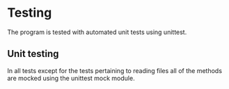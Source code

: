# Testing

The program is tested with automated unit tests using unittest.

## Unit testing

In all tests except for the tests pertaining to reading files all of the methods are mocked using the unittest mock module.  






